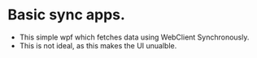 # Basic sync apps.

- This simple wpf which fetches data using WebClient Synchronously. 
- This is not ideal, as this makes the UI unualble. 